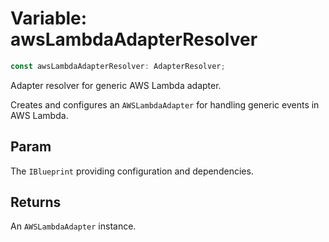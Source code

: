 # Variable: awsLambdaAdapterResolver

```ts
const awsLambdaAdapterResolver: AdapterResolver;
```

Adapter resolver for generic AWS Lambda adapter.

Creates and configures an `AWSLambdaAdapter` for handling generic events in AWS Lambda.

## Param

The `IBlueprint` providing configuration and dependencies.

## Returns

An `AWSLambdaAdapter` instance.
